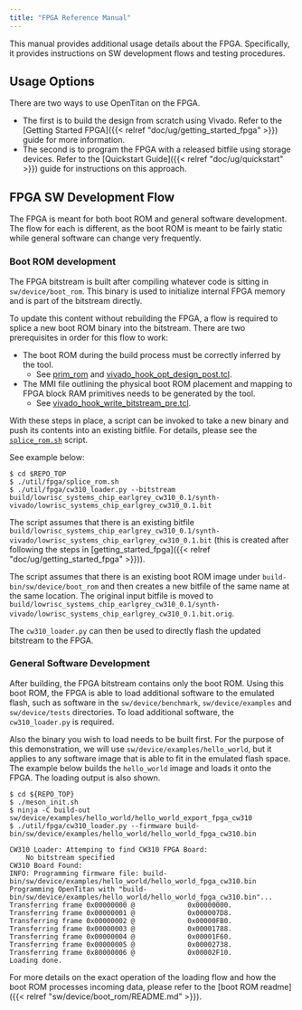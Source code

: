 ```yaml
---
title: "FPGA Reference Manual"
---
```


This manual provides additional usage details about the FPGA.
Specifically, it provides instructions on SW development flows and testing procedures.


## Usage Options

There are two ways to use OpenTitan on the FPGA.
- The first is to build the design from scratch using Vivado.
  Refer to the [Getting Started FPGA]({{< relref "doc/ug/getting_started_fpga" >}}) guide for more information.
- The second is to program the FPGA with a released bitfile using storage devices.
  Refer to the [Quickstart Guide]({{< relref "doc/ug/quickstart" >}}) guide for instructions on this approach.

## FPGA SW Development Flow

The FPGA is meant for both boot ROM and general software development.
The flow for each is different, as the boot ROM is meant to be fairly static while general software can change very frequently.

### Boot ROM development

The FPGA bitstream is built after compiling whatever code is sitting in `sw/device/boot_rom`.
This binary is used to initialize internal FPGA memory and is part of the bitstream directly.

To update this content without rebuilding the FPGA, a flow is required to splice a new boot ROM binary into the bitstream.
There are two prerequisites in order for this flow to work:
* The boot ROM during the build process must be correctly inferred by the tool.
  * See [prim_rom](https://github.com/lowRISC/opentitan/blob/master/hw/ip/prim_generic/rtl/prim_generic_rom.sv) and [vivado_hook_opt_design_post.tcl](https://github.com/lowRISC/opentitan/blob/master/hw/top_earlgrey/util/vivado_hook_opt_design_post.tcl).
* The MMI file outlining the physical boot ROM placement and mapping to FPGA block RAM primitives needs to be generated by the tool.
  * See [vivado_hook_write_bitstream_pre.tcl](https://github.com/lowRISC/opentitan/blob/master/hw/top_earlgrey/util/vivado_hook_write_bitstream_pre.tcl).

With these steps in place, a script can be invoked to take a new binary and push its contents into an existing bitfile.
For details, please see the [`splice_rom.sh`](https://github.com/lowRISC/opentitan/blob/master/util/fpga/splice_rom.sh) script.

See example below:

```console
$ cd $REPO_TOP
$ ./util/fpga/splice_rom.sh
$ ./util/fpga/cw310_loader.py --bitstream build/lowrisc_systems_chip_earlgrey_cw310_0.1/synth-vivado/lowrisc_systems_chip_earlgrey_cw310_0.1.bit
```

The script assumes that there is an existing bitfile `build/lowrisc_systems_chip_earlgrey_cw310_0.1/synth-vivado/lowrisc_systems_chip_earlgrey_cw310_0.1.bit` (this is created after following the steps in [getting_started_fpga]({{< relref "doc/ug/getting_started_fpga" >}})).

The script assumes that there is an existing boot ROM image under `build-bin/sw/device/boot_rom` and then creates a new bitfile of the same name at the same location.
The original input bitfile is moved to `build/lowrisc_systems_chip_earlgrey_cw310_0.1/synth-vivado/lowrisc_systems_chip_earlgrey_cw310_0.1.bit.orig`.

The `cw310_loader.py` can then be used to directly flash the updated bitstream to the FPGA.

### General Software Development

After building, the FPGA bitstream contains only the boot ROM.
Using this boot ROM, the FPGA is able to load additional software to the emulated flash, such as software in the `sw/device/benchmark`, `sw/device/examples` and `sw/device/tests` directories.
To load additional software, the `cw310_loader.py` is required.

Also the binary you wish to load needs to be built first.
For the purpose of this demonstration, we will use `sw/device/examples/hello_world`, but it applies to any software image that is able to fit in the emulated flash space.
The example below builds the `hello_world` image and loads it onto the FPGA.
The loading output is also shown.

```console
$ cd ${REPO_TOP}
$ ./meson_init.sh
$ ninja -C build-out sw/device/examples/hello_world/hello_world_export_fpga_cw310
$ ./util/fpga/cw310_loader.py --firmware build-bin/sw/device/examples/hello_world/hello_world_fpga_cw310.bin

CW310 Loader: Attemping to find CW310 FPGA Board:
    No bitstream specified
CW310 Board Found:
INFO: Programming firmware file: build-bin/sw/device/examples/hello_world/hello_world_fpga_cw310.bin
Programming OpenTitan with "build-bin/sw/device/examples/hello_world/hello_world_fpga_cw310.bin"...
Transferring frame 0x00000000 @             0x00000000.
Transferring frame 0x00000001 @             0x000007D8.
Transferring frame 0x00000002 @             0x00000FB0.
Transferring frame 0x00000003 @             0x00001788.
Transferring frame 0x00000004 @             0x00001F60.
Transferring frame 0x00000005 @             0x00002738.
Transferring frame 0x80000006 @             0x00002F10.
Loading done.
```

For more details on the exact operation of the loading flow and how the boot ROM processes incoming data, please refer to the [boot ROM readme]({{< relref "sw/device/boot_rom/README.md" >}}).
